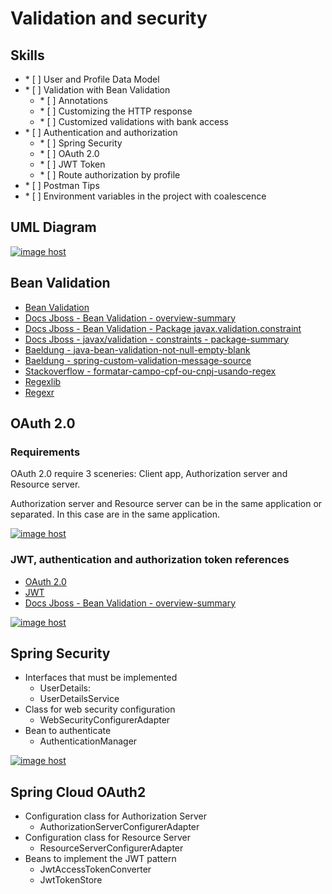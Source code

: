 # Validation and security

## Skills

 
<ul>
        <li>
            * [ ] User and Profile Data Model
        </li>
        <li>
            * [ ] Validation with Bean Validation
             <ul>
                <li>* [ ] Annotations</li>
                <li>* [ ] Customizing the HTTP response</li>
                <li>* [ ] Customized validations with bank access</li>
              </ul>
        </li>
        <li>
            * [ ] Authentication and authorization
             <ul>
                <li>* [ ] Spring Security</li>
                <li>* [ ] OAuth 2.0</li>
                <li>* [ ] JWT Token</li>
                <li>* [ ] Route authorization by profile</li>
              </ul>
        </li>
        <li>
            * [ ] Postman Tips
        </li>
        <li>
          * [ ] Environment variables in the project with coalescence
        </li>
</ul>


## UML Diagram

<a href="https://imgbox.com/ryVEcANG" target="_blank"><img src="https://images2.imgbox.com/e7/90/ryVEcANG_o.png" alt="image host"/></a>



## Bean Validation

<ul>
  <li><a href="https://beanvalidation.org/"> Bean Validation</a></li>
 <li><a href="https://docs.jboss.org/hibernate/beanvalidation/spec/2.0/api/overview-summary.html">Docs Jboss - Bean Validation - overview-summary</a></li>
 <li><a href="https://docs.jboss.org/hibernate/beanvalidation/spec/2.0/api/javax/validation/constraints/package-summary.html">Docs Jboss - Bean Validation - Package javax.validation.constraint</a></li>
 <li><a href="https://docs.jboss.org/hibernate/beanvalidation/spec/2.0/api/javax/validation/constraints/package-summary.html">Docs Jboss - javax/validation - constraints - package-summary</a></li>
 
 
 <li><a href="https://www.baeldung.com/java-bean-validation-not-null-empty-blank">Baeldung - java-bean-validation-not-null-empty-blank</a></li>
 <li><a href="https://www.baeldung.com/spring-custom-validation-message-source">Baeldung - spring-custom-validation-message-source</a></li>
 <li><a href="https://pt.stackoverflow.com/questions/133691/formatar-campo-cpf-ou-cnpj-usando-regex">Stackoverflow - formatar-campo-cpf-ou-cnpj-usando-regex</a></li>
 <li><a href="https://regexlib.com/">Regexlib</a></li>
 <li><a href="https://regexr.com/">Regexr</a></li>
</ul>




## OAuth 2.0 

### Requirements

OAuth 2.0 require 3 sceneries: Client app, Authorization server and Resource server. 

Authorization server and Resource server can be in the same application or separated. In this case are in the same application.


<a href="https://imgbox.com/4ErjhI75" target="_blank"><img src="https://thumbs2.imgbox.com/b0/d2/4ErjhI75_t.png" alt="image host"/></a>


### JWT, authentication and authorization token references 

<ul>
 <li><a href="https://oauth.net/2/">OAuth 2.0</a></li>
 <li><a href="https://jwt.io">JWT</a></li>
 <li><a href="https://www.youtube.com/watch?v=n1z9lx4ymPM">Docs Jboss - Bean Validation - overview-summary</a></li>
</ul>


<a href="https://imgbox.com/9zBkijBV" target="_blank"><img src="https://thumbs2.imgbox.com/b4/93/9zBkijBV_t.png" alt="image host"/></a>



## Spring Security


<ul>
        <li>
            Interfaces that must be implemented
             <ul>
                <li>UserDetails: </li>
                <li>UserDetailsService</li>
              </ul>
        </li>
        <li>
            Class for web security configuration
             <ul>
                <li>WebSecurityConfigurerAdapter</li>
              </ul>
        </li>
        <li>
            Bean to authenticate
             <ul>
                <li>AuthenticationManager</li>
              </ul>
        </li>
</ul>

<a href="https://imgbox.com/0MQZsqBm" target="_blank"><img src="https://thumbs2.imgbox.com/52/ff/0MQZsqBm_t.png" alt="image host"/></a>


## Spring Cloud OAuth2


<ul>
        <li>
            Configuration class for Authorization Server
             <ul>
                <li>AuthorizationServerConfigurerAdapter</li>
              </ul>
        </li>
        <li>
            Configuration class for Resource Server
             <ul>
                <li>ResourceServerConfigurerAdapter</li>
              </ul>
        </li>
        <li>
            Beans to implement the JWT pattern
             <ul>
                <li>JwtAccessTokenConverter</li>
                <li>JwtTokenStore</li>
              </ul>
        </li>
</ul>














      
